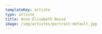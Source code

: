 ```yaml
---
templateKey: artiste
type: artiste
title: Anne-Élisabeth Bossé
image: /img/artistes/portrait-default.jpg
---
```

